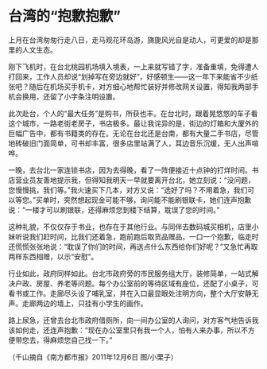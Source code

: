 # 台湾的“抱歉抱歉”

上月在台湾匆匆行走八日，走马观花环岛游，旖旎风光自是动人，可更爱的却是那里的人文生态。 

刚下飞机时，在台北桃园机场填入境表，一上来就写错了字，准备重填，免得遭人打回来，工作人员却说“划掉写在旁边就好”，好感顿生——这一年下来能省不少纸张吧？随后在机场买手机卡，对方细心地帮忙装好并修改网关设置，得知我两部手机会换用，还留了小字条注明设置。 

此次赴台，个人的“最大任务”是购书，所获也丰。在台北时，跟着晃悠悠的车子看这个城市，一路老街老房子，书店极多。最让我诧异的是，街边的灯箱和大厦外的巨幅广告中，都有书籍类的存在。无论在台北还是台南，都有大量二手书店，尽管地砖破旧门面简单，可书却丰富，很多店里站满了人，耳边音乐沉缓，无人出声喧哗。 

一晚，去台北一家连锁书店，因为去得晚，看了一阵便接近十点钟的打烊时间。书店营业员友善地提示我，但得知我明天一早就要离开台北，她立刻说：“没问题，您慢慢挑，我们等。”我火速买下几本，对方又说：“选好了吗？不用着急，我们可以等您。”买单时，突然想起现金可能不够，询问能不能刷银联卡，她们连声抱歉说：“一楼才可以刷银联，还得麻烦您到楼下结算，耽误了您的时间。” 

这种礼貌，不仅仅存于书业，也存在于其他行业。与同伴去数码城买相机，店里小妹听说我们赶时间，比我们还着急，跑前跑后取货品赠品，一口一个抱歉，临走时还慌慌张张地说：“耽误了你们的时间，再送点什么东西给你们好呢？”又急忙再取两样东西相赠，以示“安慰”。 

行业如此，政府同样如此。台北市政府旁的市民服务组大厅，装修简单，一站式解决户政、房屋、养老等问题。每个办公室前的等待区域有座位，还配了小桌子，可看书或工作。走廊尽头设了哺乳室，并在入口最显眼处注明方向，整个大厅安静无声。走廊两边的墙上，只挂有小学生的画作。 

路上尿急，还曾去台北市政府借厕所，向一间办公室的人询问，对方客气地告诉我该如何走，还连声抱歉：“现在办公室里只有我一个人，怕有人来办事，所以不方便带您去，得麻烦您自己找一下。” 

（千山摘自《南方都市报》2011年12月6日 图/小栗子）